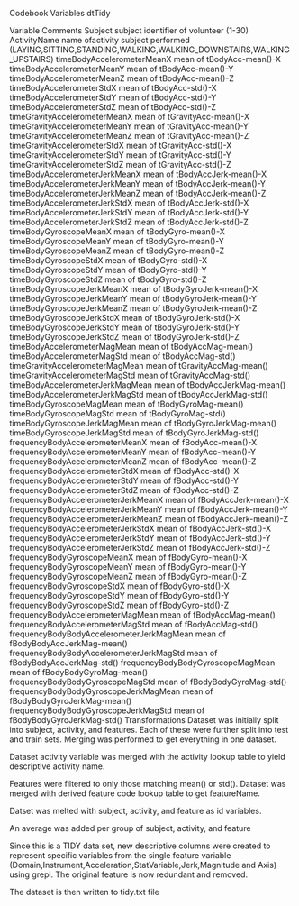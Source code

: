 Codebook
Variables
dtTidy

Variable	Comments
Subject	subject identifier of volunteer (1-30)
ActivityName	name ofactivity subject performed (LAYING,SITTING,STANDING,WALKING,WALKING_DOWNSTAIRS,WALKING_UPSTAIRS)
timeBodyAccelerometerMeanX	mean of tBodyAcc-mean()-X
timeBodyAccelerometerMeanY	mean of tBodyAcc-mean()-Y
timeBodyAccelerometerMeanZ	mean of tBodyAcc-mean()-Z
timeBodyAccelerometerStdX	mean of tBodyAcc-std()-X
timeBodyAccelerometerStdY	mean of tBodyAcc-std()-Y
timeBodyAccelerometerStdZ	mean of tBodyAcc-std()-Z
timeGravityAccelerometerMeanX	mean of tGravityAcc-mean()-X
timeGravityAccelerometerMeanY	mean of tGravityAcc-mean()-Y
timeGravityAccelerometerMeanZ	mean of tGravityAcc-mean()-Z
timeGravityAccelerometerStdX	mean of tGravityAcc-std()-X
timeGravityAccelerometerStdY	mean of tGravityAcc-std()-Y
timeGravityAccelerometerStdZ	mean of tGravityAcc-std()-Z
timeBodyAccelerometerJerkMeanX	mean of tBodyAccJerk-mean()-X
timeBodyAccelerometerJerkMeanY	mean of tBodyAccJerk-mean()-Y
timeBodyAccelerometerJerkMeanZ	mean of tBodyAccJerk-mean()-Z
timeBodyAccelerometerJerkStdX	mean of tBodyAccJerk-std()-X
timeBodyAccelerometerJerkStdY	mean of tBodyAccJerk-std()-Y
timeBodyAccelerometerJerkStdZ	mean of tBodyAccJerk-std()-Z
timeBodyGyroscopeMeanX	mean of tBodyGyro-mean()-X
timeBodyGyroscopeMeanY	mean of tBodyGyro-mean()-Y
timeBodyGyroscopeMeanZ	mean of tBodyGyro-mean()-Z
timeBodyGyroscopeStdX	mean of tBodyGyro-std()-X
timeBodyGyroscopeStdY	mean of tBodyGyro-std()-Y
timeBodyGyroscopeStdZ	mean of tBodyGyro-std()-Z
timeBodyGyroscopeJerkMeanX	mean of tBodyGyroJerk-mean()-X
timeBodyGyroscopeJerkMeanY	mean of tBodyGyroJerk-mean()-Y
timeBodyGyroscopeJerkMeanZ	mean of tBodyGyroJerk-mean()-Z
timeBodyGyroscopeJerkStdX	mean of tBodyGyroJerk-std()-X
timeBodyGyroscopeJerkStdY	mean of tBodyGyroJerk-std()-Y
timeBodyGyroscopeJerkStdZ	mean of tBodyGyroJerk-std()-Z
timeBodyAccelerometerMagMean	mean of tBodyAccMag-mean()
timeBodyAccelerometerMagStd	mean of tBodyAccMag-std()
timeGravityAccelerometerMagMean	mean of tGravityAccMag-mean()
timeGravityAccelerometerMagStd	mean of tGravityAccMag-std()
timeBodyAccelerometerJerkMagMean	mean of tBodyAccJerkMag-mean()
timeBodyAccelerometerJerkMagStd	mean of tBodyAccJerkMag-std()
timeBodyGyroscopeMagMean	mean of tBodyGyroMag-mean()
timeBodyGyroscopeMagStd	mean of tBodyGyroMag-std()
timeBodyGyroscopeJerkMagMean	mean of tBodyGyroJerkMag-mean()
timeBodyGyroscopeJerkMagStd	mean of tBodyGyroJerkMag-std()
frequencyBodyAccelerometerMeanX	mean of fBodyAcc-mean()-X
frequencyBodyAccelerometerMeanY	mean of fBodyAcc-mean()-Y
frequencyBodyAccelerometerMeanZ	mean of fBodyAcc-mean()-Z
frequencyBodyAccelerometerStdX	mean of fBodyAcc-std()-X
frequencyBodyAccelerometerStdY	mean of fBodyAcc-std()-Y
frequencyBodyAccelerometerStdZ	mean of fBodyAcc-std()-Z
frequencyBodyAccelerometerJerkMeanX	mean of fBodyAccJerk-mean()-X
frequencyBodyAccelerometerJerkMeanY	mean of fBodyAccJerk-mean()-Y
frequencyBodyAccelerometerJerkMeanZ	mean of fBodyAccJerk-mean()-Z
frequencyBodyAccelerometerJerkStdX	mean of fBodyAccJerk-std()-X
frequencyBodyAccelerometerJerkStdY	mean of fBodyAccJerk-std()-Y
frequencyBodyAccelerometerJerkStdZ	mean of fBodyAccJerk-std()-Z
frequencyBodyGyroscopeMeanX	mean of fBodyGyro-mean()-X
frequencyBodyGyroscopeMeanY	mean of fBodyGyro-mean()-Y
frequencyBodyGyroscopeMeanZ	mean of fBodyGyro-mean()-Z
frequencyBodyGyroscopeStdX	mean of fBodyGyro-std()-X
frequencyBodyGyroscopeStdY	mean of fBodyGyro-std()-Y
frequencyBodyGyroscopeStdZ	mean of fBodyGyro-std()-Z
frequencyBodyAccelerometerMagMean	mean of fBodyAccMag-mean()
frequencyBodyAccelerometerMagStd	mean of fBodyAccMag-std()
frequencyBodyBodyAccelerometerJerkMagMean	mean of fBodyBodyAccJerkMag-mean()
frequencyBodyBodyAccelerometerJerkMagStd	mean of fBodyBodyAccJerkMag-std()
frequencyBodyBodyGyroscopeMagMean	mean of fBodyBodyGyroMag-mean()
frequencyBodyBodyGyroscopeMagStd	mean of fBodyBodyGyroMag-std()
frequencyBodyBodyGyroscopeJerkMagMean	mean of fBodyBodyGyroJerkMag-mean()
frequencyBodyBodyGyroscopeJerkMagStd	mean of fBodyBodyGyroJerkMag-std()
Transformations
Dataset was initially split into subject, activity, and features. Each of these were further split into test and train sets. Merging was performed to get everything in one dataset.

Dataset activity variable was merged with the activity lookup table to yield descriptive activity name.

Features were filtered to only those matching mean() or std(). Dataset was merged with derived feature code lookup table to get featureName.

Datset was melted with subject, activity, and feature as id variables.

An average was added per group of subject, activity, and feature

Since this is a TIDY data set, new descriptive columns were created to represent specific variables from the single feature variable (Domain,Instrument,Acceleration,StatVariable,Jerk,Magnitude and Axis) using grepl. The original feature is now redundant and removed.

The dataset is then written to tidy.txt file
